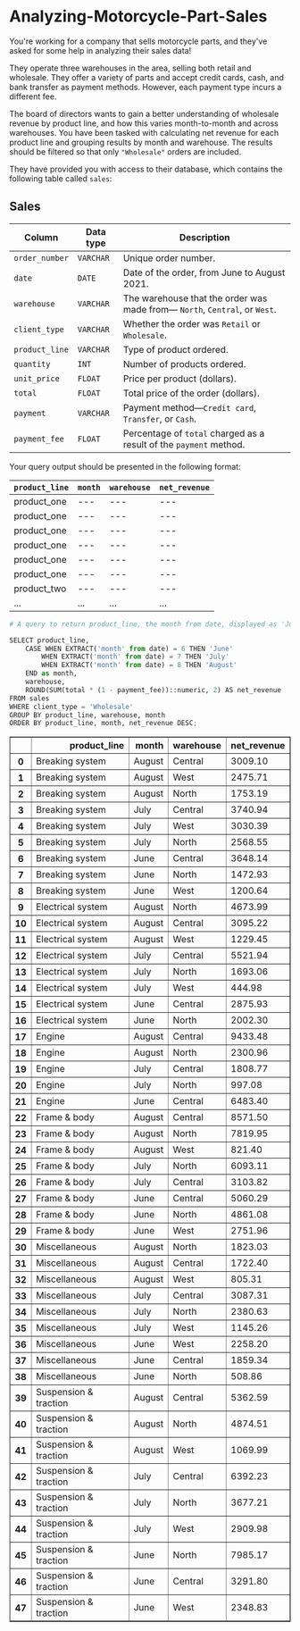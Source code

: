 # Analyzing-Motorcycle-Part-Sales
You're working for a company that sells motorcycle parts, and they've asked for some help in analyzing their sales data!

They operate three warehouses in the area, selling both retail and wholesale. They offer a variety of parts and accept credit cards, cash, and bank transfer as payment methods. However, each payment type incurs a different fee.

The board of directors wants to gain a better understanding of wholesale revenue by product line, and how this varies month-to-month and across warehouses. You have been tasked with calculating net revenue for each product line and grouping results by month and warehouse. The results should be filtered so that only `"Wholesale"` orders are included.

They have provided you with access to their database, which contains the following table called `sales`:

## Sales
| Column | Data type | Description |
|--------|-----------|-------------|
| `order_number` | `VARCHAR` | Unique order number. |
| `date` | `DATE` | Date of the order, from June to August 2021. |
| `warehouse` | `VARCHAR` | The warehouse that the order was made from&mdash; `North`, `Central`, or `West`. |
| `client_type` | `VARCHAR` | Whether the order was `Retail` or `Wholesale`. |
| `product_line` | `VARCHAR` | Type of product ordered. |
| `quantity` | `INT` | Number of products ordered. | 
| `unit_price` | `FLOAT` | Price per product (dollars). |
| `total` | `FLOAT` | Total price of the order (dollars). |
| `payment` | `VARCHAR` | Payment method&mdash;`Credit card`, `Transfer`, or `Cash`. |
| `payment_fee` | `FLOAT` | Percentage of `total` charged as a result of the `payment` method. |


Your query output should be presented in the following format:

| `product_line` | `month` | `warehouse` |	`net_revenue` |
|----------------|-----------|----------------------------|--------------|
| product_one | --- | --- | --- |
| product_one | --- | --- | --- |
| product_one | --- | --- | --- |
| product_one | --- | --- | --- |
| product_one | --- | --- | --- |
| product_one | --- | --- | --- |
| product_two | --- | --- | --- |
| ... | ... | ... | ... |

```Python
# A query to return product_line, the month from date, displayed as 'June', 'July', and 'August', the warehouse, and net_revenue.

SELECT product_line,
    CASE WHEN EXTRACT('month' from date) = 6 THEN 'June'
        WHEN EXTRACT('month' from date) = 7 THEN 'July'
        WHEN EXTRACT('month' from date) = 8 THEN 'August'
    END as month,
    warehouse,
    ROUND(SUM(total * (1 - payment_fee))::numeric, 2) AS net_revenue
FROM sales
WHERE client_type = 'Wholesale'
GROUP BY product_line, warehouse, month
ORDER BY product_line, month, net_revenue DESC;
```

<table border="1" class="dataframe">
  <thead>
    <tr style="text-align: right;">
      <th></th>
      <th>product_line</th>
      <th>month</th>
      <th>warehouse</th>
      <th>net_revenue</th>
    </tr>
  </thead>
  <tbody>
    <tr>
      <th>0</th>
      <td>Breaking system</td>
      <td>August</td>
      <td>Central</td>
      <td>3009.10</td>
    </tr>
    <tr>
      <th>1</th>
      <td>Breaking system</td>
      <td>August</td>
      <td>West</td>
      <td>2475.71</td>
    </tr>
    <tr>
      <th>2</th>
      <td>Breaking system</td>
      <td>August</td>
      <td>North</td>
      <td>1753.19</td>
    </tr>
    <tr>
      <th>3</th>
      <td>Breaking system</td>
      <td>July</td>
      <td>Central</td>
      <td>3740.94</td>
    </tr>
    <tr>
      <th>4</th>
      <td>Breaking system</td>
      <td>July</td>
      <td>West</td>
      <td>3030.39</td>
    </tr>
    <tr>
      <th>5</th>
      <td>Breaking system</td>
      <td>July</td>
      <td>North</td>
      <td>2568.55</td>
    </tr>
    <tr>
      <th>6</th>
      <td>Breaking system</td>
      <td>June</td>
      <td>Central</td>
      <td>3648.14</td>
    </tr>
    <tr>
      <th>7</th>
      <td>Breaking system</td>
      <td>June</td>
      <td>North</td>
      <td>1472.93</td>
    </tr>
    <tr>
      <th>8</th>
      <td>Breaking system</td>
      <td>June</td>
      <td>West</td>
      <td>1200.64</td>
    </tr>
    <tr>
      <th>9</th>
      <td>Electrical system</td>
      <td>August</td>
      <td>North</td>
      <td>4673.99</td>
    </tr>
    <tr>
      <th>10</th>
      <td>Electrical system</td>
      <td>August</td>
      <td>Central</td>
      <td>3095.22</td>
    </tr>
    <tr>
      <th>11</th>
      <td>Electrical system</td>
      <td>August</td>
      <td>West</td>
      <td>1229.45</td>
    </tr>
    <tr>
      <th>12</th>
      <td>Electrical system</td>
      <td>July</td>
      <td>Central</td>
      <td>5521.94</td>
    </tr>
    <tr>
      <th>13</th>
      <td>Electrical system</td>
      <td>July</td>
      <td>North</td>
      <td>1693.06</td>
    </tr>
    <tr>
      <th>14</th>
      <td>Electrical system</td>
      <td>July</td>
      <td>West</td>
      <td>444.98</td>
    </tr>
    <tr>
      <th>15</th>
      <td>Electrical system</td>
      <td>June</td>
      <td>Central</td>
      <td>2875.93</td>
    </tr>
    <tr>
      <th>16</th>
      <td>Electrical system</td>
      <td>June</td>
      <td>North</td>
      <td>2002.30</td>
    </tr>
    <tr>
      <th>17</th>
      <td>Engine</td>
      <td>August</td>
      <td>Central</td>
      <td>9433.48</td>
    </tr>
    <tr>
      <th>18</th>
      <td>Engine</td>
      <td>August</td>
      <td>North</td>
      <td>2300.96</td>
    </tr>
    <tr>
      <th>19</th>
      <td>Engine</td>
      <td>July</td>
      <td>Central</td>
      <td>1808.77</td>
    </tr>
    <tr>
      <th>20</th>
      <td>Engine</td>
      <td>July</td>
      <td>North</td>
      <td>997.08</td>
    </tr>
    <tr>
      <th>21</th>
      <td>Engine</td>
      <td>June</td>
      <td>Central</td>
      <td>6483.40</td>
    </tr>
    <tr>
      <th>22</th>
      <td>Frame &amp; body</td>
      <td>August</td>
      <td>Central</td>
      <td>8571.50</td>
    </tr>
    <tr>
      <th>23</th>
      <td>Frame &amp; body</td>
      <td>August</td>
      <td>North</td>
      <td>7819.95</td>
    </tr>
    <tr>
      <th>24</th>
      <td>Frame &amp; body</td>
      <td>August</td>
      <td>West</td>
      <td>821.40</td>
    </tr>
    <tr>
      <th>25</th>
      <td>Frame &amp; body</td>
      <td>July</td>
      <td>North</td>
      <td>6093.11</td>
    </tr>
    <tr>
      <th>26</th>
      <td>Frame &amp; body</td>
      <td>July</td>
      <td>Central</td>
      <td>3103.82</td>
    </tr>
    <tr>
      <th>27</th>
      <td>Frame &amp; body</td>
      <td>June</td>
      <td>Central</td>
      <td>5060.29</td>
    </tr>
    <tr>
      <th>28</th>
      <td>Frame &amp; body</td>
      <td>June</td>
      <td>North</td>
      <td>4861.08</td>
    </tr>
    <tr>
      <th>29</th>
      <td>Frame &amp; body</td>
      <td>June</td>
      <td>West</td>
      <td>2751.96</td>
    </tr>
    <tr>
      <th>30</th>
      <td>Miscellaneous</td>
      <td>August</td>
      <td>North</td>
      <td>1823.03</td>
    </tr>
    <tr>
      <th>31</th>
      <td>Miscellaneous</td>
      <td>August</td>
      <td>Central</td>
      <td>1722.40</td>
    </tr>
    <tr>
      <th>32</th>
      <td>Miscellaneous</td>
      <td>August</td>
      <td>West</td>
      <td>805.31</td>
    </tr>
    <tr>
      <th>33</th>
      <td>Miscellaneous</td>
      <td>July</td>
      <td>Central</td>
      <td>3087.31</td>
    </tr>
    <tr>
      <th>34</th>
      <td>Miscellaneous</td>
      <td>July</td>
      <td>North</td>
      <td>2380.63</td>
    </tr>
    <tr>
      <th>35</th>
      <td>Miscellaneous</td>
      <td>July</td>
      <td>West</td>
      <td>1145.26</td>
    </tr>
    <tr>
      <th>36</th>
      <td>Miscellaneous</td>
      <td>June</td>
      <td>West</td>
      <td>2258.20</td>
    </tr>
    <tr>
      <th>37</th>
      <td>Miscellaneous</td>
      <td>June</td>
      <td>Central</td>
      <td>1859.34</td>
    </tr>
    <tr>
      <th>38</th>
      <td>Miscellaneous</td>
      <td>June</td>
      <td>North</td>
      <td>508.86</td>
    </tr>
    <tr>
      <th>39</th>
      <td>Suspension &amp; traction</td>
      <td>August</td>
      <td>Central</td>
      <td>5362.59</td>
    </tr>
    <tr>
      <th>40</th>
      <td>Suspension &amp; traction</td>
      <td>August</td>
      <td>North</td>
      <td>4874.51</td>
    </tr>
    <tr>
      <th>41</th>
      <td>Suspension &amp; traction</td>
      <td>August</td>
      <td>West</td>
      <td>1069.99</td>
    </tr>
    <tr>
      <th>42</th>
      <td>Suspension &amp; traction</td>
      <td>July</td>
      <td>Central</td>
      <td>6392.23</td>
    </tr>
    <tr>
      <th>43</th>
      <td>Suspension &amp; traction</td>
      <td>July</td>
      <td>North</td>
      <td>3677.21</td>
    </tr>
    <tr>
      <th>44</th>
      <td>Suspension &amp; traction</td>
      <td>July</td>
      <td>West</td>
      <td>2909.98</td>
    </tr>
    <tr>
      <th>45</th>
      <td>Suspension &amp; traction</td>
      <td>June</td>
      <td>North</td>
      <td>7985.17</td>
    </tr>
    <tr>
      <th>46</th>
      <td>Suspension &amp; traction</td>
      <td>June</td>
      <td>Central</td>
      <td>3291.80</td>
    </tr>
    <tr>
      <th>47</th>
      <td>Suspension &amp; traction</td>
      <td>June</td>
      <td>West</td>
      <td>2348.83</td>
    </tr>
  </tbody>
</table>
</div>
